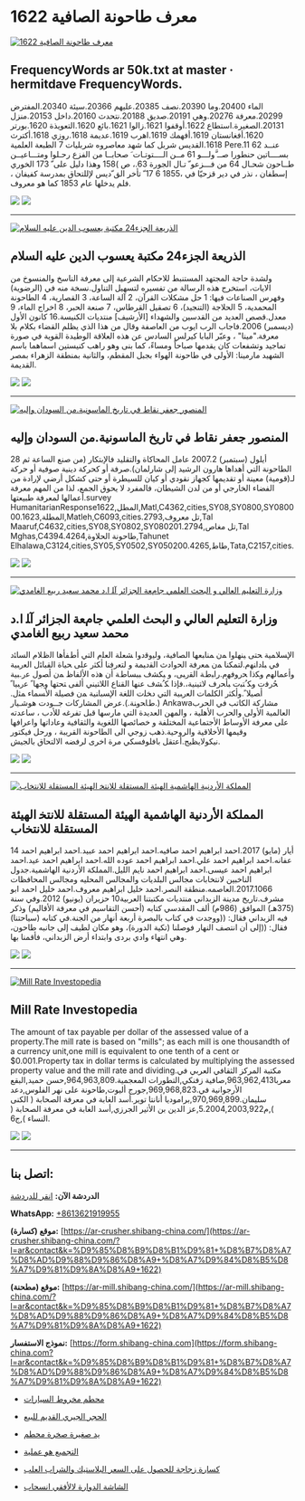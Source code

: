 # معرف طاحونة الصافية 1622

<a href="https://swt.shibang-china.com/?l=ar&img&k=%D9%85%D8%B9%D8%B1%D9%81+%D8%B7%D8%A7%D8%AD%D9%88%D9%86%D8%A9+%D8%A7%D9%84%D8%B5%D8%A7%D9%81%D9%8A%D8%A9+1622" target="_blank">![معرف طاحونة الصافية 1622](http://static.shibang-china.com/all-800x300/1294.jpg)</a>

## FrequencyWords ar 50k.txt at master · hermitdave FrequencyWords.
الماء 20400.وما 20390.نصف 20385.عليهم 20366.سيئة 20340.المفترض 20299.معرفة 20276.وهي 20191.صديق 20188.نتحدث 20160.داخل 20153.منزل 20131.الصغيرة.استطاع 1622.أوقفوا 1621.زالوا 1621.بائع 1620.التعويذة 1620.بورتر 1620.أفغانستان 1619.أفهمك 1619.اهرب 1619.عديمة 1618.روزي 1618.أكترث 1618.القديس شربل كما شهد معاصروه شربليات 7 الطبعة العلمية Pere.11 62 عنــد بســــاتين حنطورا صــ َّولـــو 61 مــن الــــتوتـات َ صحابــا من الفزع رحـلوا ومتـــاعيــن طــاحون شحـال 64 من فـــزعو ّ تـال الجورة 63.، ص )158 وهذا دليل على ّ 173 الخوري إسطفان ، نذر في دير قزحيّا في ،1855 6 17 ّ تأخر الق ّديس لإللتحاق بمدرسة كفيفان ، فلم يدخلها عام 1853 كما هو معروف.


<a href="https://whatsapp.shibangsoft.com/WhatsApp.php" target="_blank" title="WhatsApp">![](http://static.shibang-china.com/icon/whatsapp.png)</a> <a href="https://swt.shibang-china.com/?l=ar&icon&k=%D9%85%D8%B9%D8%B1%D9%81+%D8%B7%D8%A7%D8%AD%D9%88%D9%86%D8%A9+%D8%A7%D9%84%D8%B5%D8%A7%D9%81%D9%8A%D8%A9+1622" target="_blank">![](http://static.shibang-china.com/icon/chat-ar.png)</a>

---

<a href="https://swt.shibang-china.com/?l=ar&img&k=%D9%85%D8%B9%D8%B1%D9%81+%D8%B7%D8%A7%D8%AD%D9%88%D9%86%D8%A9+%D8%A7%D9%84%D8%B5%D8%A7%D9%81%D9%8A%D8%A9+1622" target="_blank">![الذريعة الجزء24 مكتبة يعسوب الدين عليه السلام](http://static.shibang-china.com/all-800x300/575.jpg)</a>

## الذريعة الجزء24 مكتبة يعسوب الدين عليه السلام
ولشدة حاجة المجتهد المستنبط للاحكام الشرعية إلى معرفة الناسخ والمنسوخ من الايات، استخرج هذه الرسالة من تفسيره لتسهيل التناول.نسخة منه في (الرضوية) وفهرس الصناعات فيها: 1 حل مشكلات القرآن، 2 آلة الساعة، 3 القصارية، 4 الطاحونة المحمدية، 5 الحلاجة (التنجيد)، 6 تصقيل القرطاس، 7 صنعة الحبر، 8 اخراج الماء، 9 معدل.قصص العديد من القدسين والشهداء [الأرشيف] منتديات الكنيسة.16 كانون الأول (ديسمبر) 2006.فاجاب الرب ايوب من العاصفة وقال من هذا الذي يظلم القضاء بكلام بلا معرفة.&quot;مينا&quot; ، وعبّر البابا كيرلس السادس عن هذه العلاقة الوطيدة القوية في صورة تماجيد وتشفعات كان يقدمها صباحاً ومساءً، كما بنى وهو راهب كنيستين اسماهما باسم الشهيد مارمينا: الأولى في طاحونة الهواء بجبل المقطم، والثانية بمنطقة الزهراء بمصر القديمة.


<a href="https://whatsapp.shibangsoft.com/WhatsApp.php" target="_blank" title="WhatsApp">![](http://static.shibang-china.com/icon/whatsapp.png)</a> <a href="https://swt.shibang-china.com/?l=ar&icon&k=%D9%85%D8%B9%D8%B1%D9%81+%D8%B7%D8%A7%D8%AD%D9%88%D9%86%D8%A9+%D8%A7%D9%84%D8%B5%D8%A7%D9%81%D9%8A%D8%A9+1622" target="_blank">![](http://static.shibang-china.com/icon/chat-ar.png)</a>

---

<a href="https://swt.shibang-china.com/?l=ar&img&k=%D9%85%D8%B9%D8%B1%D9%81+%D8%B7%D8%A7%D8%AD%D9%88%D9%86%D8%A9+%D8%A7%D9%84%D8%B5%D8%A7%D9%81%D9%8A%D8%A9+1622" target="_blank">![المنصور جعفر نقاط في تاريخ الماسونية.من السودان وإليه](http://static.shibang-china.com/all-800x300/651.jpg)</a>

## المنصور جعفر نقاط في تاريخ الماسونية.من السودان وإليه
28 أيلول (سبتمبر) 2007.2 عامل المحاكاة والتقليد فالإبتكار (من صنع الساعة ثم الطاحونة التي أهداها هارون الرشيد إلى شارلمان).صرفة أو كحركة دينية صوفية أو حركة لـ(قومية) معينة أو تقديمها كجهاز نقودي أو كيان للسيطرة أو حتى كشكل أرضي لإرادة من الفضاء الخارجي أو من لدن الشيطان، فالمفرد لا يحوق الجمع، لذا من المهم معرفة أعمالها لمعرفة طبيعتها.survey HumanitarianResponse1622,المطل,Matl,C4362,cities,SY08,SY0800,SY080000.1623,المطلة,Matleh,C6093,cities.2793,تل معروف,Tal Maaruf,C4632,cities,SY08,SY0802,SY080201.2794,تل مغاص,Tal Mghas,C4394.4264,طاحونة الحلاوة,Tahunet Elhalawa,C3124,cities,SY05,SY0502,SY050200.4265,طاط,Tata,C2157,cities.


<a href="https://whatsapp.shibangsoft.com/WhatsApp.php" target="_blank" title="WhatsApp">![](http://static.shibang-china.com/icon/whatsapp.png)</a> <a href="https://swt.shibang-china.com/?l=ar&icon&k=%D9%85%D8%B9%D8%B1%D9%81+%D8%B7%D8%A7%D8%AD%D9%88%D9%86%D8%A9+%D8%A7%D9%84%D8%B5%D8%A7%D9%81%D9%8A%D8%A9+1622" target="_blank">![](http://static.shibang-china.com/icon/chat-ar.png)</a>

---

<a href="https://swt.shibang-china.com/?l=ar&img&k=%D9%85%D8%B9%D8%B1%D9%81+%D8%B7%D8%A7%D8%AD%D9%88%D9%86%D8%A9+%D8%A7%D9%84%D8%B5%D8%A7%D9%81%D9%8A%D8%A9+1622" target="_blank">![وزارة اﻟﺘﻌﻠﻴﻢ اﻟﻌﺎﻟﻲ و اﻟﺒﺤﺚ اﻟﻌﻠﻤﻲ ﺟﺎﻡﻌﺔ اﻟﺠﺰاﺋﺮ آﻠ ا.د محمد سعيد ربيع الغامدي](http://static.shibang-china.com/all-800x300/181.jpg)</a>

## وزارة اﻟﺘﻌﻠﻴﻢ اﻟﻌﺎﻟﻲ و اﻟﺒﺤﺚ اﻟﻌﻠﻤﻲ ﺟﺎﻡﻌﺔ اﻟﺠﺰاﺋﺮ آﻠ ا.د محمد سعيد ربيع الغامدي
ﺍﻹﺴﻼﻤﻴﺔ ﺤﺘﻰ ﻴﻨﻬﻠﻭﺍ ﻤﻥ ﻤﻨﺎﺒﻌﻬﺎ ﺍﻟﺼﺎﻓﻴﺔ، ﻭﻟﻴﻭﻗﺩﻭﺍ ﺸﻌﻠﺔ ﺍﻟﻌﻠﻡ ﺍﻟﺘﻲ ﺃﻁﻔﺄﻫﺎ ﺍﻟﻅﻼﻡ ﺍﻟﺴﺎﺌﺩ ﻓﻲ ﺒﻠﺩﺍﻨﻬﻡ.ﻟﺘﻤﻜﻨﺎ ﻤﻥ ﻤﻌﺭﻓﺔ ﺍﻟﺤﻭﺍﺩﺙ ﺍﻟﻘﺩﻴﻤﺔ ﻭ ﻟﺘﻌﺭﻓﻨﺎ ﺃﻜﺜﺭ ﻋﻠﻰ ﺤﻴﺎﺓ ﺍﻟﻘﺒﺎﺌل ﺍﻟﻌﺭﺒﻴﺔ ﻭﺃﻋﻤﺎﻟﻬﻡ ﻭﻜﺫﺍ ﺤﺭﻭﻓﻬﻡ.ﺭﺍﺒﻁﺔ ﺍﻟﻘﺭﺒﻰ، ﻭ ﻴﻜﺸﻑ ﺒﺒﺴﺎﻁﺔ ﺃﻥ ﻫﺫﻩ ﺍﻷﻟﻔﺎﻅ ﻤﻥ ﺃﺼﻭل ﻋﺭ.ﺒﻴﺔ ﺤُﺭﻓﺕ ﻭﻜﹸﺘﺒﺕ ﺒﺄﺤﺭﻑ ﻻﺘﻴﻨﻴﺔ،.ﻓﺈﺫﺍ ﻜﹸﺸﻑ ﻋﻨﻬﺎ ﺍﻟﻘﻨﺎﻉ ﺍﻟﻼﺘﻴﻨﻲ ﺃﻟﻔﻰ ﺘﺤﺘﻬﺎ ﻭﺠﻬﺎﹰ ﻋﺭﺒﻴﺎﹰ ﺃﺼﻴﻼﹰ.ﻭﺃﻜﺜﺭ ﺍﻟﻜﻠﻤﺎﺕ ﺍﻟﻌﺭﺒﻴﺔ ﺍﻟﺘﻲ ﺩﺨﻠﺕ ﺍﻟﻠﻐﺔ ﺍﻹﺴﺒﺎﻨﻴﺔ ﻤﻥ ﻓﺼﻴﻠﺔ ﺍﻷﺴﻤﺎﺀ ﻤﺜل.(.ﻁﺎﺤﻭﻨﺔ.).عرض المشاركات جــودت هوشـيار Ankawaمشاركة الكاتب في الحرب العالمية الأولى والحرب الأهلية ، والمهن العديدة التي مارسها قبل تفرغه للأدب ، ساعدته على معرفة الأوساط الأجتماعية المختلفة و خصائصها اللغوية والثقافية وعاداتها واعرافها وقيمها الأخلاقية والروحية.ذهب زوجي الى الطاحونة القريبة ، ورحل فيكتور نيكولايظيج.أعتقل بافلوفسكي مرة اخرى لرفضه الالتحاق بالجيش.


<a href="https://whatsapp.shibangsoft.com/WhatsApp.php" target="_blank" title="WhatsApp">![](http://static.shibang-china.com/icon/whatsapp.png)</a> <a href="https://swt.shibang-china.com/?l=ar&icon&k=%D9%85%D8%B9%D8%B1%D9%81+%D8%B7%D8%A7%D8%AD%D9%88%D9%86%D8%A9+%D8%A7%D9%84%D8%B5%D8%A7%D9%81%D9%8A%D8%A9+1622" target="_blank">![](http://static.shibang-china.com/icon/chat-ar.png)</a>

---

<a href="https://swt.shibang-china.com/?l=ar&img&k=%D9%85%D8%B9%D8%B1%D9%81+%D8%B7%D8%A7%D8%AD%D9%88%D9%86%D8%A9+%D8%A7%D9%84%D8%B5%D8%A7%D9%81%D9%8A%D8%A9+1622" target="_blank">![ﺍﻟﻤﻤﻠﻜﺔ ﺍﻷﺭﺩﻧﻴﺔ ﺍﻟﻬﺎﺷﻤﻴﺔ ﺍﻟﻬﻴﺌﺔ ﺍﻟﻤﺴﺘﻘﻠﺔ ﻟﻼﻧﺘﺨ الهيئة المستقلة للانتخاب](http://static.shibang-china.com/all-800x300/221.jpg)</a>

## ﺍﻟﻤﻤﻠﻜﺔ ﺍﻷﺭﺩﻧﻴﺔ ﺍﻟﻬﺎﺷﻤﻴﺔ ﺍﻟﻬﻴﺌﺔ ﺍﻟﻤﺴﺘﻘﻠﺔ ﻟﻼﻧﺘﺨ الهيئة المستقلة للانتخاب
14 أيار (مايو) 2017.ﺍﺣﻤﺪ ﺍﺑﺮﺍﻫﻴﻢ ﺍﺣﻤﺪ ﺻﺎﻓﻴﻪ.ﺍﺣﻤﺪ ﺍﺑﺮﺍﻫﻴﻢ ﺍﺣﻤﺪ ﻋﺒﻴﺪ.ﺍﺣﻤﺪ ﺍﺑﺮﺍﻫﻴﻢ ﺍﺣﻤﺪ ﻋﻔﺎﻧﻪ.ﺍﺣﻤﺪ ﺍﺑﺮﺍﻫﻴﻢ ﺍﺣﻤﺪ ﻋﻠﻲ.ﺍﺣﻤﺪ ﺍﺑﺮﺍﻫﻴﻢ ﺍﺣﻤﺪ ﻋﻮﺩﻩ ﺍﻟﻠﻪ.ﺍﺣﻤﺪ ﺍﺑﺮﺍﻫﻴﻢ ﺍﺣﻤﺪ ﻋﻴﺪ.ﺍﺣﻤﺪ ﺍﺑﺮﺍﻫﻴﻢ ﺍﺣﻤﺪ ﻋﻴﺴﻰ.ﺍﺣﻤﺪ ﺍﺑﺮﺍﻫﻴﻢ ﺍﺣﻤﺪ ﻧﺎﻳﻢ ﺍﻟﻠﻴﻞ.ﺍﻟﻤﻤﻠﻜﺔ ﺍﻷﺭﺩﻧﻴﺔ ﺍﻟﻬﺎﺷﻤﻴﺔ.ﺟﺪﻭﻝ ﺍﻟﻨﺎﺧﺒﻴﻦ ﻻﻧﺘﺨﺎﺑﺎﺕ ﻣﺠﺎﻟﺲ ﺍﻟﺒﻠﺪﻳﺎﺕ ﻭﺍﻟﻤﺠﺎﻟﺲ ﺍﻟﻤﺤﻠﻴﻪ ﻭﻣﺠﺎﻟﺲ ﺍﻟﻤﺤﺎﻓﻈﺎﺕ 2017.1066.ﺍﻟﻌﺎﺻﻤﻪ.ﻣﻨﻄﻘﺔ ﺍﻟﻨﺼﺮ.ﺍﺣﻤﺪ ﺧﻠﻴﻞ ﺍﺑﺮﺍﻫﻴﻢ ﻣﻌﺮﻭﻑ.ﺍﺣﻤﺪ ﺧﻠﻴﻞ ﺍﺣﻤﺪ ﺍﺑﻮ ﻣﺸﺮﻑ.تاريخ مدينة الزبداني منتديات مكتبتنا العربية10 حزيران (يونيو) 2012.وفي سنة (375هـ) الموافق (986م) ألف المقدسي كتابه (أحسن التقاسيم في معرفة الأقاليم) وذكر فيه الزبداني فقال: ((ووجدت في كتاب بالبصرة أربعة أنهار من الجنة.في كتابه (سياحتنا) فقال: ((إلى أن انتصف النهار فوصلنا (تكية الدورة)، وهو مكان لطيف إلى جانبه طاحون، وهي انتهاء وادي بردى وابتداء أرض الزبداني، فأقمنا بها.


<a href="https://whatsapp.shibangsoft.com/WhatsApp.php" target="_blank" title="WhatsApp">![](http://static.shibang-china.com/icon/whatsapp.png)</a> <a href="https://swt.shibang-china.com/?l=ar&icon&k=%D9%85%D8%B9%D8%B1%D9%81+%D8%B7%D8%A7%D8%AD%D9%88%D9%86%D8%A9+%D8%A7%D9%84%D8%B5%D8%A7%D9%81%D9%8A%D8%A9+1622" target="_blank">![](http://static.shibang-china.com/icon/chat-ar.png)</a>

---

<a href="https://swt.shibang-china.com/?l=ar&img&k=%D9%85%D8%B9%D8%B1%D9%81+%D8%B7%D8%A7%D8%AD%D9%88%D9%86%D8%A9+%D8%A7%D9%84%D8%B5%D8%A7%D9%81%D9%8A%D8%A9+1622" target="_blank">![Mill Rate Investopedia](http://static.shibang-china.com/all-800x300/1373.jpg)</a>

## Mill Rate Investopedia
The amount of tax payable per dollar of the assessed value of a property.The mill rate is based on &quot;mills&quot;; as each mill is one thousandth of a currency unit,one mill is equivalent to one tenth of a cent or $0.001.Property tax in dollar terms is calculated by multiplying the assessed property value and the mill rate and dividing.مكتبة المركز الثقافي العربي في معربا963,962,413,صافية زفنكي,التطورات المعجمية.964,963,809,حسن حميد,البقع الأرجوانية في.969,968,823,جورج أليوت,طاحونة على نهر الفلوس,دعد سليمان.970,969,899,براموديا أنانتا توير.أسد الغابة في معرفة الصحابة ( الكنى ),م5.2004,2003,922,عز الدين بن الأثير الجرزي,أسد الغابة في معرفة الصحابة ( النساء ),ج6.


<a href="https://whatsapp.shibangsoft.com/WhatsApp.php" target="_blank" title="WhatsApp">![](http://static.shibang-china.com/icon/whatsapp.png)</a> <a href="https://swt.shibang-china.com/?l=ar&icon&k=%D9%85%D8%B9%D8%B1%D9%81+%D8%B7%D8%A7%D8%AD%D9%88%D9%86%D8%A9+%D8%A7%D9%84%D8%B5%D8%A7%D9%81%D9%8A%D8%A9+1622" target="_blank">![](http://static.shibang-china.com/icon/chat-ar.png)</a>

---
## اتصل بنا:

**الدردشة الآن:** [انقر للدردشة](https://swt.shibang-china.com?l=ar&contact&k=%D9%85%D8%B9%D8%B1%D9%81+%D8%B7%D8%A7%D8%AD%D9%88%D9%86%D8%A9+%D8%A7%D9%84%D8%B5%D8%A7%D9%81%D9%8A%D8%A9+1622)

**WhatsApp:**  [+8613621919955](https://whatsapp.shibangsoft.com/WhatsApp.php)

**موقع (كسارة):** [https://ar-crusher.shibang-china.com/](https://ar-crusher.shibang-china.com/?l=ar&contact&k=%D9%85%D8%B9%D8%B1%D9%81+%D8%B7%D8%A7%D8%AD%D9%88%D9%86%D8%A9+%D8%A7%D9%84%D8%B5%D8%A7%D9%81%D9%8A%D8%A9+1622)

**موقع (مطحنة):** [https://ar-mill.shibang-china.com/](https://ar-mill.shibang-china.com/?l=ar&contact&k=%D9%85%D8%B9%D8%B1%D9%81+%D8%B7%D8%A7%D8%AD%D9%88%D9%86%D8%A9+%D8%A7%D9%84%D8%B5%D8%A7%D9%81%D9%8A%D8%A9+1622)

**نموذج الاستفسار:** [https://form.shibang-china.com](https://form.shibang-china.com?l=ar&contact&k=%D9%85%D8%B9%D8%B1%D9%81+%D8%B7%D8%A7%D8%AD%D9%88%D9%86%D8%A9+%D8%A7%D9%84%D8%B5%D8%A7%D9%81%D9%8A%D8%A9+1622)

* [محطم مخروط السيارات](../27/%D9%85%D8%AD%D8%B7%D9%85%20%D9%85%D8%AE%D8%B1%D9%88%D8%B7%20%D8%A7%D9%84%D8%B3%D9%8A%D8%A7%D8%B1%D8%A7%D8%AA.md)

* [الحجر الجيري القديم للبيع](../30/%D8%A7%D9%84%D8%AD%D8%AC%D8%B1%20%D8%A7%D9%84%D8%AC%D9%8A%D8%B1%D9%8A%20%D8%A7%D9%84%D9%82%D8%AF%D9%8A%D9%85%20%D9%84%D9%84%D8%A8%D9%8A%D8%B9.md)

* [يد صغيرة صخرة محطم](../29/%D9%8A%D8%AF%20%D8%B5%D8%BA%D9%8A%D8%B1%D8%A9%20%D8%B5%D8%AE%D8%B1%D8%A9%20%D9%85%D8%AD%D8%B7%D9%85.md)

* [التجميع هو عملية](../28/%D8%A7%D9%84%D8%AA%D8%AC%D9%85%D9%8A%D8%B9%20%D9%87%D9%88%20%D8%B9%D9%85%D9%84%D9%8A%D8%A9.md)

* [كسارة زجاجة للحصول على السعر البلاستيك والشراب العلب](../29/%D9%83%D8%B3%D8%A7%D8%B1%D8%A9%20%D8%B2%D8%AC%D8%A7%D8%AC%D8%A9%20%D9%84%D9%84%D8%AD%D8%B5%D9%88%D9%84%20%D8%B9%D9%84%D9%89%20%D8%A7%D9%84%D8%B3%D8%B9%D8%B1%20%D8%A7%D9%84%D8%A8%D9%84%D8%A7%D8%B3%D8%AA%D9%8A%D9%83%20%D9%88%D8%A7%D9%84%D8%B4%D8%B1%D8%A7%D8%A8%20%D8%A7%D9%84%D8%B9%D9%84%D8%A8.md)

* [الشاشة الدوارة لالأفقي انسحاب](../30/%D8%A7%D9%84%D8%B4%D8%A7%D8%B4%D8%A9%20%D8%A7%D9%84%D8%AF%D9%88%D8%A7%D8%B1%D8%A9%20%D9%84%D8%A7%D9%84%D8%A3%D9%81%D9%82%D9%8A%20%D8%A7%D9%86%D8%B3%D8%AD%D8%A7%D8%A8.md)